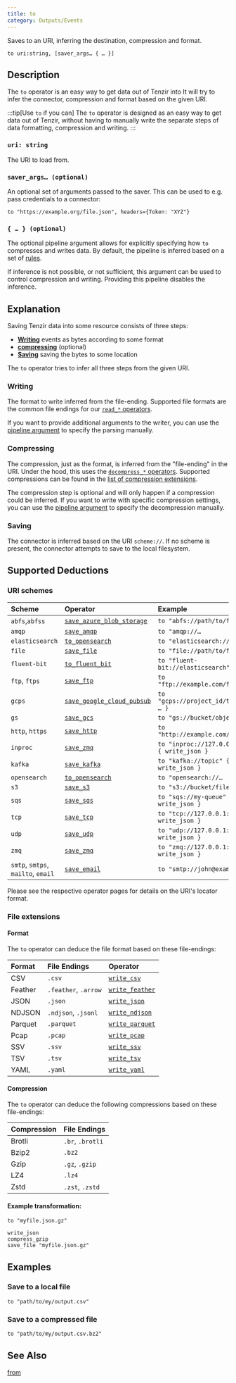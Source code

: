 ```yaml
---
title: to
category: Outputs/Events
---
```


Saves to an URI, inferring the destination, compression and format.

```tql
to uri:string, [saver_args… { … }]
```

## Description

The `to` operator is an easy way to get data out of Tenzir into
It will try to infer the connector, compression and format based on the given URI.

:::tip[Use `to` if you can]
The `to` operator is designed as an easy way to get data out of Tenzir,
without having to manually write the separate steps of data formatting,
compression and writing.
:::

### `uri: string`

The URI to load from.

### `saver_args… (optional)`

An optional set of arguments passed to the saver.
This can be used to e.g. pass credentials to a connector:

```tql
to "https://example.org/file.json", headers={Token: "XYZ"}
```

### `{ … } (optional)`

The optional pipeline argument allows for explicitly specifying how `to`
compresses and writes data. By default, the pipeline is inferred based on a set
of [rules](#explanation).

If inference is not possible, or not sufficient, this argument can be used to
control compression and writing. Providing this pipeline disables the inference.

## Explanation

Saving Tenzir data into some resource consists of three steps:

- [**Writing**](#writing) events as bytes according to some format
- [**compressing**](#compressing) (optional)
- [**Saving**](#saving) saving the bytes to some location

The `to` operator tries to infer all three steps from the given URI.

### Writing

The format to write inferred from the file-ending. Supported file formats are
the common file endings for our [`read_*` operators](/reference/operators#parsing).

If you want to provide additional arguments to the writer, you can use the
[pipeline argument](#---optional) to specify the parsing manually.

### Compressing

The compression, just as the format, is inferred from the "file-ending" in the
URI. Under the hood, this uses the [`decompress_*`
operators](/reference/operators#encode--decode). Supported compressions can be found
in the [list of compression extensions](#compression).

The compression step is optional and will only happen if a compression could be inferred.
If you want to write with specific compression settings, you can use the
[pipeline argument](#---optional) to specify the decompression manually.

### Saving

The connector is inferred based on the URI `scheme://`.
If no scheme is present, the connector attempts to save to the local filesystem.

## Supported Deductions

### URI schemes

| Scheme | Operator | Example |
|:------ |:-------- |:------- |
| `abfs`,`abfss` | [`save_azure_blob_storage`](/reference/operators/save_azure_blob_storage) | `to "abfs://path/to/file.json"` |
| `amqp` | [`save_amqp`](/reference/operators/save_amqp) | `to "amqp://…` |
| `elasticsearch` | [`to_opensearch`](/reference/operators/to_opensearch) | `to "elasticsearch://…` |
| `file` | [`save_file`](/reference/operators/save_file) | `to "file://path/to/file.json"` |
| `fluent-bit` | [`to_fluent_bit`](/reference/operators/to_fluent_bit) | `to "fluent-bit://elasticsearch"` |
| `ftp`, `ftps` | [`save_ftp`](/reference/operators/save_ftp) | `to "ftp://example.com/file.json"` |
| `gcps` | [`save_google_cloud_pubsub`](/reference/operators/save_google_cloud_pubsub) | `to "gcps://project_id/topic_id" { … }` |
| `gs` | [`save_gcs`](/reference/operators/save_gcs) | `to "gs://bucket/object.json"` |
| `http`, `https` | [`save_http`](/reference/operators/save_http) | `to "http://example.com/file.json"` |
| `inproc` | [`save_zmq`](/reference/operators/save_zmq) | `to "inproc://127.0.0.1:56789" { write_json }` |
| `kafka` | [`save_kafka`](/reference/operators/save_kafka) | `to "kafka://topic" { write_json }` |
| `opensearch` | [`to_opensearch`](/reference/operators/to_opensearch) | `to "opensearch://…` |
| `s3` | [`save_s3`](/reference/operators/save_s3) | `to "s3://bucket/file.json"` |
| `sqs` | [`save_sqs`](/reference/operators/save_sqs) | `to "sqs://my-queue" { write_json }` |
| `tcp` | [`save_tcp`](/reference/operators/save_tcp) | `to "tcp://127.0.0.1:56789" { write_json }` |
| `udp` | [`save_udp`](/reference/operators/save_udp) | `to "udp://127.0.0.1:56789" { write_json }` |
| `zmq` | [`save_zmq`](/reference/operators/save_zmq) | `to "zmq://127.0.0.1:56789" { write_json }` |
| `smtp`, `smtps`, `mailto`, `email` | [`save_email`](/reference/operators/save_email) | `to "smtp://john@example.com"` |

Please see the respective operator pages for details on the URI's locator format.

### File extensions

#### Format

The `to` operator can deduce the file format based on these file-endings:

| Format | File Endings | Operator  |
|:------ |:------------ |:--------- |
|  CSV  | `.csv` | [`write_csv`](/reference/operators/write_csv) |
|  Feather  | `.feather`, `.arrow` | [`write_feather`](/reference/operators/write_feather) |
|  JSON  | `.json` | [`write_json`](/reference/operators/write_json) |
|  NDJSON  | `.ndjson`, `.jsonl` | [`write_ndjson`](/reference/operators/write_ndjson) |
|  Parquet  | `.parquet` | [`write_parquet`](/reference/operators/write_parquet) |
|  Pcap  | `.pcap` | [`write_pcap`](/reference/operators/write_pcap) |
|  SSV  | `.ssv` | [`write_ssv`](/reference/operators/write_ssv) |
|  TSV  | `.tsv` | [`write_tsv`](/reference/operators/write_tsv) |
|  YAML  | `.yaml` | [`write_yaml`](/reference/operators/write_yaml) |

#### Compression

The `to` operator can deduce the following compressions based on these
file-endings:

| Compression |    File Endings  |
|:----------- |:---------------- |
| Brotli      | `.br`, `.brotli` |
| Bzip2       | `.bz2`           |
| Gzip        | `.gz`, `.gzip`   |
| LZ4         | `.lz4`           |
| Zstd        | `.zst`, `.zstd`  |

#### Example transformation:

```tql title="to operator"
to "myfile.json.gz"
```
```tql title="Effective pipeline"
write_json
compress_gzip
save_file "myfile.json.gz"
```

## Examples

### Save to a local file

```tql
to "path/to/my/output.csv"
```

### Save to a compressed file

```tql
to "path/to/my/output.csv.bz2"
```

## See Also

[from](/reference/operators/from)
